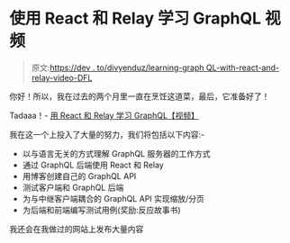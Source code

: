 # 使用 React 和 Relay 学习 GraphQL 视频

> 原文:[https://dev . to/divyenduz/learning-graph QL-with-react-and-relay-video-DFL](https://dev.to/divyenduz/learning-graphql-with-react-and-relay---video-dfl)

你好！所以，我在过去的两个月里一直在烹饪这道菜，最后，它准备好了！

Tadaaa！- [用 React 和 Relay 学习 GraphQL【视频】](https://www.producthunt.com/posts/learning-graphql-with-react-and-relay-video)

我在这一个上投入了大量的努力，我们将包括以下内容:-

*   以与语言无关的方式理解 GraphQL 服务器的工作方式
*   通过 GraphQL 后端使用 React 和 Relay
*   用博客创建自己的 GraphQL API
*   测试客户端和 GraphQL 后端
*   为与中继客户端耦合的 GraphQL API 实现缩放/分页
*   为后端和前端编写测试用例(奖励:反应故事书)

我还会在我做过的网站上发布大量内容